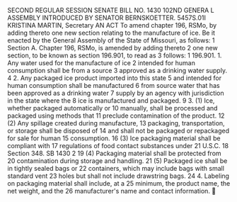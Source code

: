 SECOND REGULAR SESSION
SENATE BILL NO. 1430
102ND GENERA L ASSEMBLY
INTRODUCED BY SENATOR BERNSKOETTER.
5457S.01I KRISTINA MARTIN, Secretary
AN ACT
To amend chapter 196, RSMo, by adding thereto one new section relating to the manufacture of
ice.
Be it enacted by the General Assembly of the State of Missouri, as follows:
1 Section A. Chapter 196, RSMo, is amended by adding thereto
2 one new section, to be known as section 196.901, to read as
3 follows:
1 196.901. 1. Any water used for the manufacture of ice
2 intended for human consumption shall be from a source
3 approved as a drinking water supply.
4 2. Any packaged ice product imported into this state
5 and intended for human consumption shall be manufactured
6 from source water that has been approved as a drinking water
7 supply by an agency with jurisdiction in the state where the
8 ice is manufactured and packaged.
9 3. (1) Ice, whether packaged automatically or
10 manually, shall be processed and packaged using methods that
11 preclude contamination of the product.
12 (2) Any spillage created during manufacture,
13 packaging, transportation, or storage shall be disposed of
14 and shall not be packaged or repackaged for sale for human
15 consumption.
16 (3) Ice packaging material shall be compliant with
17 regulations of food contact substances under 21 U.S.C.
18 Section 348.
SB 1430 2
19 (4) Packaging material shall be protected from
20 contamination during storage and handling.
21 (5) Packaged ice shall be in tightly sealed bags or
22 containers, which may include bags with small standard vent
23 holes but shall not include drawstring bags.
24 4. Labeling on packaging material shall include, at a
25 minimum, the product name, the net weight, and the
26 manufacturer's name and contact information.
